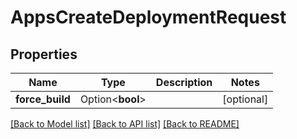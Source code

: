 # AppsCreateDeploymentRequest

## Properties

Name | Type | Description | Notes
------------ | ------------- | ------------- | -------------
**force_build** | Option<**bool**> |  | [optional]

[[Back to Model list]](../README.md#documentation-for-models) [[Back to API list]](../README.md#documentation-for-api-endpoints) [[Back to README]](../README.md)


